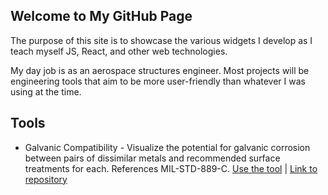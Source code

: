 ## Welcome to My GitHub Page

The purpose of this site is to showcase the various widgets I develop as I teach myself JS, React, and other web technologies.

My day job is as an aerospace structures engineer. Most projects will be engineering tools that aim to be more user-friendly than whatever I was using at the time.

## Tools
- Galvanic Compatibility - Visualize the potential for galvanic corrosion between pairs of dissimilar metals and recommended surface treatments for each. References MIL-STD-889-C. [Use the tool](https://edp8489.github.io/galvanic_compatibility) | [Link to repository](https://github.com/edp8489/galvanic_compatibility)